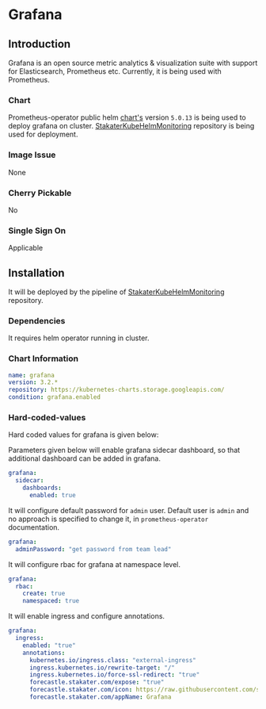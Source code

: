 # Grafana

## Introduction
Grafana is an open source metric analytics & visualization suite with support for Elasticsearch, Prometheus etc. Currently, it is being used with Prometheus.

### Chart
Prometheus-operator public helm [chart's](https://github.com/helm/charts/tree/master/stable/prometheus-operator) version `5.0.13` is being used to deploy grafana on cluster. [StakaterKubeHelmMonitoring](https://github.com/stakater/StakaterKubeHelmMonitoring) repository is being used for deployment.

### Image Issue
None

### Cherry Pickable
No

### Single Sign On
Applicable

## Installation
It will be deployed by the pipeline of [StakaterKubeHelmMonitoring](https://github.com/stakater/StakaterKubeHelmMonitoring) repository.

### Dependencies
It requires helm operator running in cluster.

### Chart Information

```yaml
name: grafana
version: 3.2.*
repository: https://kubernetes-charts.storage.googleapis.com/
condition: grafana.enabled
```

### Hard-coded-values

Hard coded values for grafana is given below:

Parameters given below will enable grafana sidecar dashboard, so that additional dashboard can be added in grafana.
```yaml
grafana:
  sidecar:
    dashboards:
      enabled: true
```

It will configure default password for `admin` user. Default user is `admin` and no approach is specified to change it, in `prometheus-operator` documentation. 
```yaml
grafana:
  adminPassword: "get password from team lead"
```

It will configure rbac for grafana at namespace level.
```yaml  
grafana:
  rbac:
    create: true
    namespaced: true
```

It will enable ingress and configure annotations.
```yaml
grafana:
  ingress:
    enabled: "true"
    annotations:
      kubernetes.io/ingress.class: "external-ingress"
      ingress.kubernetes.io/rewrite-target: "/"
      ingress.kubernetes.io/force-ssl-redirect: "true"
      forecastle.stakater.com/expose: "true"
      forecastle.stakater.com/icon: https://raw.githubusercontent.com/stakater/ForecastleIcons/master/grafana.png
      forecastle.stakater.com/appName: Grafana
```